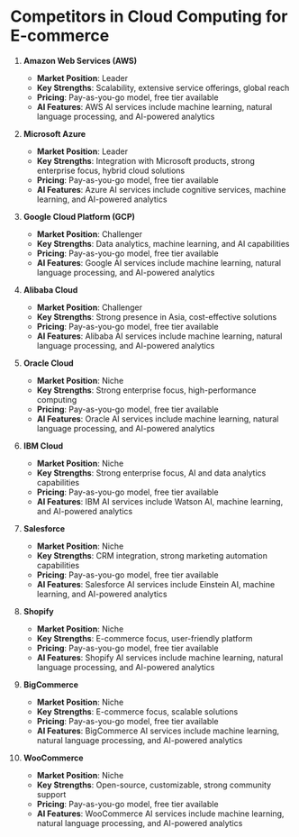 # Competitors in Cloud Computing for E-commerce

1. **Amazon Web Services (AWS)**
   - **Market Position**: Leader
   - **Key Strengths**: Scalability, extensive service offerings, global reach
   - **Pricing**: Pay-as-you-go model, free tier available
   - **AI Features**: AWS AI services include machine learning, natural language processing, and AI-powered analytics

2. **Microsoft Azure**
   - **Market Position**: Leader
   - **Key Strengths**: Integration with Microsoft products, strong enterprise focus, hybrid cloud solutions
   - **Pricing**: Pay-as-you-go model, free tier available
   - **AI Features**: Azure AI services include cognitive services, machine learning, and AI-powered analytics

3. **Google Cloud Platform (GCP)**
   - **Market Position**: Challenger
   - **Key Strengths**: Data analytics, machine learning, and AI capabilities
   - **Pricing**: Pay-as-you-go model, free tier available
   - **AI Features**: Google AI services include machine learning, natural language processing, and AI-powered analytics

4. **Alibaba Cloud**
   - **Market Position**: Challenger
   - **Key Strengths**: Strong presence in Asia, cost-effective solutions
   - **Pricing**: Pay-as-you-go model, free tier available
   - **AI Features**: Alibaba AI services include machine learning, natural language processing, and AI-powered analytics

5. **Oracle Cloud**
   - **Market Position**: Niche
   - **Key Strengths**: Strong enterprise focus, high-performance computing
   - **Pricing**: Pay-as-you-go model, free tier available
   - **AI Features**: Oracle AI services include machine learning, natural language processing, and AI-powered analytics

6. **IBM Cloud**
   - **Market Position**: Niche
   - **Key Strengths**: Strong enterprise focus, AI and data analytics capabilities
   - **Pricing**: Pay-as-you-go model, free tier available
   - **AI Features**: IBM AI services include Watson AI, machine learning, and AI-powered analytics

7. **Salesforce**
   - **Market Position**: Niche
   - **Key Strengths**: CRM integration, strong marketing automation capabilities
   - **Pricing**: Pay-as-you-go model, free tier available
   - **AI Features**: Salesforce AI services include Einstein AI, machine learning, and AI-powered analytics

8. **Shopify**
   - **Market Position**: Niche
   - **Key Strengths**: E-commerce focus, user-friendly platform
   - **Pricing**: Pay-as-you-go model, free tier available
   - **AI Features**: Shopify AI services include machine learning, natural language processing, and AI-powered analytics

9. **BigCommerce**
   - **Market Position**: Niche
   - **Key Strengths**: E-commerce focus, scalable solutions
   - **Pricing**: Pay-as-you-go model, free tier available
   - **AI Features**: BigCommerce AI services include machine learning, natural language processing, and AI-powered analytics

10. **WooCommerce**
    - **Market Position**: Niche
    - **Key Strengths**: Open-source, customizable, strong community support
    - **Pricing**: Pay-as-you-go model, free tier available
    - **AI Features**: WooCommerce AI services include machine learning, natural language processing, and AI-powered analytics